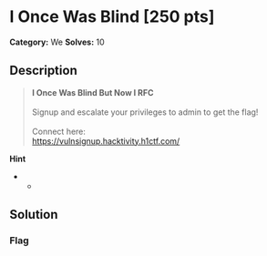 # I Once Was Blind [250 pts]

**Category:** We
**Solves:** 10

## Description
><b>I Once Was Blind But Now I RFC</b><br><br>Signup and escalate your privileges to admin to get the flag!<br><br>Connect here:<br><a href="https://vulnsignup.hacktivity.h1ctf.com/">https://vulnsignup.hacktivity.h1ctf.com/</a>

**Hint**
* -

## Solution

### Flag

